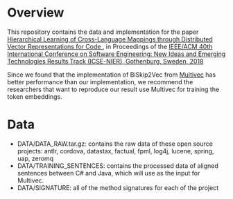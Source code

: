 # Overview

This repository contains the data and implementation for the paper <a href="https://bdqnghi.github.io/files/icse-18-nier.pdf">Hierarchical Learning of Cross-Language Mappings through Distributed Vector Representations for Code </a>, in Proceedings of the <a href="https://www.icse2018.org/"> IEEE/ACM 40th International Conference on Software Engineering: New Ideas and Emerging Technologies Results Track (ICSE-NIER), Gothenburg, Sweden, 2018 </a>

Since we found that the implementation of BiSkip2Vec from <a href="https://github.com/eske/multivec">Multivec</a> has better performance than our implementation, we recommend the researchers that want to reproduce our result use Multivec for training the token embeddings.

# Data

- DATA/DATA_RAW.tar.gz: contains the raw data of these open source projects: antlr, cordova, datastax, factual, fpml, log4j, lucene, spring, uap, zeromq
- DATA/TRAINING_SENTENCES: contains the processed data of aligned sentences between C# and Java, which will use as the input for Multivec.
- DATA/SIGNATURE: all of the method signatures for each of the project
